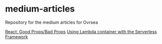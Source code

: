 # medium-articles
Repository for the medium articles for Ovrsea

[React: Good Props/Bad Props](https://medium.com/ovrsea/react-good-props-bad-props-861ee99ff90e)
[Using Lambda container with the Serverless Framework](https://medium.com/ovrsea/using-lambda-container-with-the-serverless-framework-374a86cb4429)

